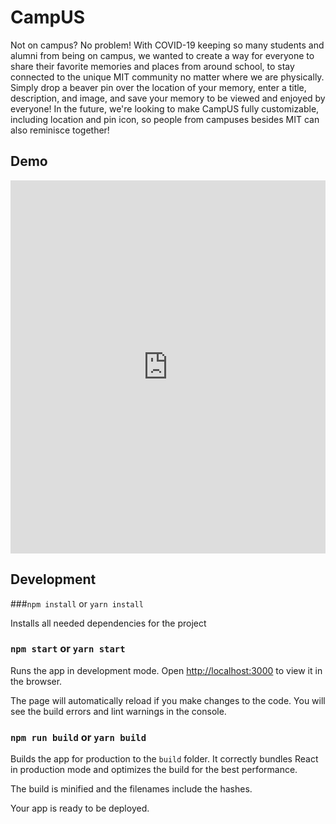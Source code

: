 # CampUS

Not on campus? No problem! With COVID-19 keeping so many students and alumni from being on campus, we wanted to create a way for everyone to share their favorite memories and places from around school, to stay connected to the unique MIT community no matter where we are physically. Simply drop a beaver pin over the location of your memory, enter a title, description, and image, and save your memory to be viewed and enjoyed by everyone! In the future, we're looking to make CampUS fully customizable, including location and pin icon, so people from campuses besides MIT can also reminisce together!

## Demo

<iframe width="100%" height="597" src="https://www.youtube.com/embed/z5vwqGaSUv8" frameborder="0" allow="accelerometer; autoplay; clipboard-write; encrypted-media; gyroscope; picture-in-picture" allowfullscreen></iframe>

## Development

###`npm install` or `yarn install`

Installs all needed dependencies for the project

### `npm start` or `yarn start`

Runs the app in development mode.
Open [http://localhost:3000](http://localhost:3000/) to view it in the browser.

The page will automatically reload if you make changes to the code.
You will see the build errors and lint warnings in the console.

### `npm run build` or `yarn build`

Builds the app for production to the `build` folder.
It correctly bundles React in production mode and optimizes the build for the best performance.

The build is minified and the filenames include the hashes.

Your app is ready to be deployed.